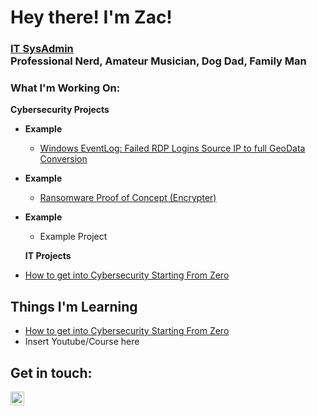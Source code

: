 <h1>Hey there! I'm Zac! </h1>
<h3>  <a href="https://www.linkedin.com/in/zac-turner/">IT SysAdmin</a>
  <br/>
  Professional Nerd, Amateur Musician, Dog Dad, Family Man</h3>

<h3>What I'm Working On:</h3>
  <b>Cybersecurity Projects</b>
  <br/>
  
- <b>Example</b>
  - [Windows EventLog: Failed RDP Logins Source IP to full GeoData Conversion](https://github.com/joshmadakor1/Sentinel-Lab)

- <b>Example</b>
  - [Ransomware Proof of Concept (Encrypter)](https://github.com/joshmadakor1/EncrypterPOC)

- <b>Example</b>
  - Example Project

  <b>IT Projects</b>

- [How to get into Cybersecurity Starting From Zero](https://www.youtube.com/watch?v=a83ASGn_V_s)

<h2>Things I'm Learning</h2>

- [How to get into Cybersecurity Starting From Zero](https://www.youtube.com/watch?v=a83ASGn_V_s)
- Insert Youtube/Course here

<h2> Get in touch:</h2>

[<img align="left" alt="JoshMadakor | LinkedIn" width="22px" src="https://cdn.jsdelivr.net/npm/simple-icons@v3/icons/linkedin.svg" />][linkedin]

[linkedin]: https://linkedin.com/in/zac-turner

<!--
Here are some ideas to get you started:

- 🔭 I’m currently working on ...
- 🌱 I’m currently learning ...
- 👯 I’m looking to collaborate on ...
- 🤔 I’m looking for help with ...
- 💬 Ask me about ...
- 📫 How to reach me: ...
- 😄 Pronouns: ...
- ⚡ Fun fact: ...
-->
